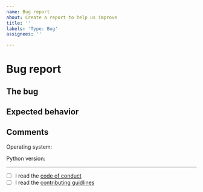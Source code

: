 ```yaml
---
name: Bug report
about: Create a report to help us improve
title: ''
labels: 'Type: Bug'
assignees: ''

---
```


# Bug report
## The bug
<!-- What is the bug? -->

## Expected behavior
<!-- What is the expected behavior? -->

## Comments
Operating system: <!-- Something like "Windows 10" or "Ubuntu 21.10" -->

Python version: <!-- Something like "3.9" -->

---
- [ ] I read the [code of conduct](CODE_OF_CONDUCT.md)
- [ ] I read the [contributing guidlines](CONTRIBUTING.md)
